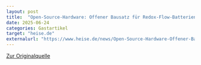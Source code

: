 ```yaml
---
layout: post
title:  "Open-Source-Hardware: Offener Bausatz für Redox-Flow-Batterien"
date: 2025-06-24
categories: Gastartikel
target: "heise.de"
externalurl: "https://www.heise.de/news/Open-Source-Hardware-Offener-Bausatz-fuer-Redox-Flow-Batterien-10454562.html"
---
```


<a href="https://www.heise.de/news/Open-Source-Hardware-Offener-Bausatz-fuer-Redox-Flow-Batterien-10454562.html" target="_blank">Zur Originalquelle</a>
